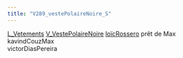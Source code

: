 ```yaml
---
title: "V289_vestePolaireNoire_S"
---
```


[L_Vetements](notes/equipements/L_Vetements.md) [V_VestePolaireNoire](notes/equipements/vetements/V_VestePolaireNoire.md) [loïcRossero](notes/utilisateurs/beneficiaires/loïcRossero.md) prêt de Max\
kavindCouzMax\
victorDiasPereira